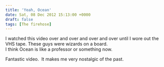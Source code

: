 ```yaml
---
title: 'Yeah, Ocean'
date: Sat, 08 Dec 2012 15:13:00 +0000
draft: false
tags: [The firehose]
---
```


I watched this video over and over and over and over until I wore out the VHS tape. These guys were wizards on a board.  
I think Ocean is like a professor or something now.  
  
  
  
Fantastic video.  It makes me very nostalgic of the past.
